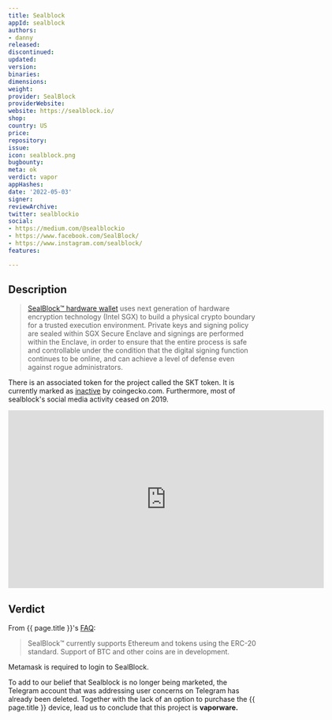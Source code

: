 ```yaml
---
title: Sealblock
appId: sealblock
authors:
- danny
released: 
discontinued: 
updated: 
version: 
binaries: 
dimensions: 
weight: 
provider: SealBlock
providerWebsite: 
website: https://sealblock.io/
shop: 
country: US
price: 
repository: 
issue: 
icon: sealblock.png
bugbounty: 
meta: ok
verdict: vapor
appHashes: 
date: '2022-05-03'
signer: 
reviewArchive: 
twitter: sealblockio
social:
- https://medium.com/@sealblockio
- https://www.facebook.com/SealBlock/
- https://www.instagram.com/sealblock/
features: 

---
```


## Description

> [SealBlock™ hardware wallet](https://sealblock.io/#dom03) uses next generation of hardware encryption technology (Intel SGX) to build a physical crypto boundary for a trusted execution environment. Private keys and signing policy are sealed within SGX Secure Enclave and signings are performed within the Enclave, in order to ensure that the entire process is safe and controllable under the condition that the digital signing function continues to be online, and can achieve a level of defense even against rogue administrators.

There is an associated token for the project called the SKT token. It is currently marked as [inactive](https://www.coingecko.com/en/coins/sealblock-token) by coingecko.com. Furthermore, most of sealblock's social media activity ceased on 2019.

<iframe title="vimeo-player" src="https://player.vimeo.com/video/291809922?h=16400a2bf9" width="640" height="360" frameborder="0" allowfullscreen></iframe>

## Verdict 

From {{ page.title }}'s [FAQ](https://sealblock.io/faqs/): 

> SealBlock™ currently supports Ethereum and tokens using the ERC-20 standard. Support of BTC and other coins are in development.

Metamask is required to login to SealBlock. 

To add to our belief that Sealblock is no longer being marketed, the Telegram account that was addressing user concerns on Telegram has already been deleted. Together with the lack of an option to purchase the {{ page.title }} device, lead us to conclude that this project is **vaporware.**

